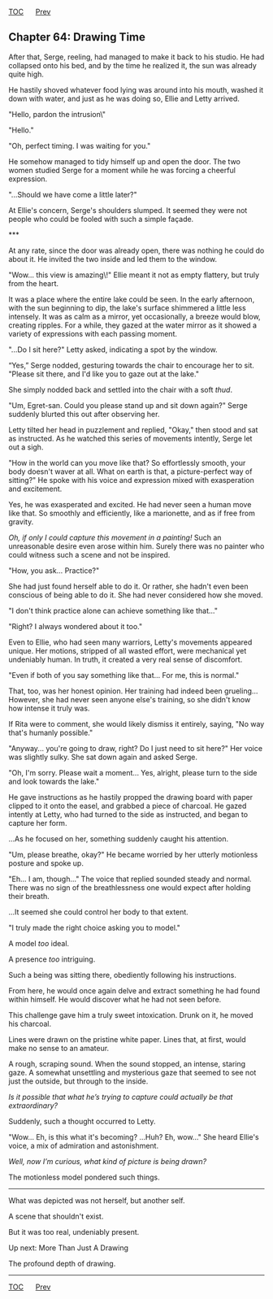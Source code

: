 [TOC](../readme.md)&nbsp;&nbsp;&nbsp;&nbsp;&nbsp;&nbsp;[Prev](index_split_039.md)&nbsp;&nbsp;&nbsp;&nbsp;&nbsp;&nbsp;



## Chapter 64: Drawing Time

After that, Serge, reeling, had managed to make it back to his studio.
He had collapsed onto his bed, and by the time he realized it, the sun
was already quite high.

He hastily shoved whatever food lying was around into his mouth, washed
it down with water, and just as he was doing so, Ellie and Letty
arrived.

"Hello, pardon the intrusion\\"

"Hello."

"Oh, perfect timing. I was waiting for you."

He somehow managed to tidy himself up and open the door. The two women
studied Serge for a moment while he was forcing a cheerful expression.

"...Should we have come a little later?"

At Ellie's concern, Serge's shoulders slumped. It seemed they were not
people who could be fooled with such a simple façade.

\*\*\*

At any rate, since the door was already open, there was nothing he could
do about it. He invited the two inside and led them to the window.

"Wow... this view is amazing\\!" Ellie meant it not as empty flattery,
but truly from the heart.

It was a place where the entire lake could be seen. In the early
afternoon, with the sun beginning to dip, the lake's surface shimmered a
little less intensely. It was as calm as a mirror, yet occasionally, a
breeze would blow, creating ripples. For a while, they gazed at the
water mirror as it showed a variety of expressions with each passing
moment.

"...Do I sit here?" Letty asked, indicating a spot by the window.

“Yes,” Serge nodded, gesturing towards the chair to encourage her to
sit. "Please sit there, and I'd like you to gaze out at the lake."

She simply nodded back and settled into the chair with a soft *thud*.

"Um, Egret-san. Could you please stand up and sit down again?" Serge
suddenly blurted this out after observing her.

Letty tilted her head in puzzlement and replied, "Okay," then stood and
sat as instructed. As he watched this series of movements intently,
Serge let out a sigh.

"How in the world can you move like that? So effortlessly smooth, your
body doesn't waver at all. What on earth is that, a picture-perfect way
of sitting?" He spoke with his voice and expression mixed with
exasperation and excitement.

Yes, he was exasperated and excited. He had never seen a human move like
that. So smoothly and efficiently, like a marionette, and as if free
from gravity.

*Oh, if only I could capture this movement in a painting!* Such an
unreasonable desire even arose within him. Surely there was no painter
who could witness such a scene and not be inspired.

"How, you ask… Practice?"

She had just found herself able to do it. Or rather, she hadn't even
been conscious of being able to do it. She had never considered how she
moved.

"I don't think practice alone can achieve something like that..."

"Right? I always wondered about it too."

Even to Ellie, who had seen many warriors, Letty's movements appeared
unique. Her motions, stripped of all wasted effort, were mechanical yet
undeniably human. In truth, it created a very real sense of discomfort.

"Even if both of you say something like that... For me, this is normal."

That, too, was her honest opinion. Her training had indeed been
grueling… However, she had never seen anyone else's training, so she
didn't know how intense it truly was.

If Rita were to comment, she would likely dismiss it entirely, saying,
"No way that's humanly possible."

"Anyway... you're going to draw, right? Do I just need to sit here?" Her
voice was slightly sulky. She sat down again and asked Serge.

"Oh, I'm sorry. Please wait a moment... Yes, alright, please turn to the
side and look towards the lake."

He gave instructions as he hastily propped the drawing board with paper
clipped to it onto the easel, and grabbed a piece of charcoal. He gazed
intently at Letty, who had turned to the side as instructed, and began
to capture her form.

...As he focused on her, something suddenly caught his attention.

"Um, please breathe, okay?" He became worried by her utterly motionless
posture and spoke up.

"Eh... I am, though..." The voice that replied sounded steady and
normal. There was no sign of the breathlessness one would expect after
holding their breath.

...It seemed she could control her body to that extent.

"I truly made the right choice asking you to model."

A model *too* ideal.

A presence *too* intriguing.

Such a being was sitting there, obediently following his instructions.

From here, he would once again delve and extract something he had found
within himself. He would discover what he had not seen before.

This challenge gave him a truly sweet intoxication. Drunk on it, he
moved his charcoal.

Lines were drawn on the pristine white paper. Lines that, at first,
would make no sense to an amateur.

A rough, scraping sound. When the sound stopped, an intense, staring
gaze. A somewhat unsettling and mysterious gaze that seemed to see not
just the outside, but through to the inside.

*Is it possible that what he’s trying to capture could actually be that
extraordinary?*

Suddenly, such a thought occurred to Letty.

"Wow... Eh, is this what it's becoming? ...Huh? Eh, wow..." She heard
Ellie's voice, a mix of admiration and astonishment.

*Well, now I’m curious, what kind of picture is being drawn?*

The motionless model pondered such things.

------------------------------------------------------------------------

What was depicted was not herself, but another self.

A scene that shouldn't exist.

But it was too real, undeniably present.

Up next: More Than Just A Drawing

The profound depth of drawing.


---
[TOC](../readme.md)&nbsp;&nbsp;&nbsp;&nbsp;&nbsp;&nbsp;[Prev](index_split_039.md)&nbsp;&nbsp;&nbsp;&nbsp;&nbsp;&nbsp;

